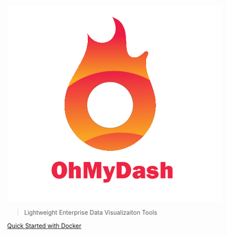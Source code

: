 ![logo](../_media/logo.png ':class=logoClass')

> Lightweight Enterprise Data Visualizaiton Tools

[Quick Started with Docker](/en/docker)